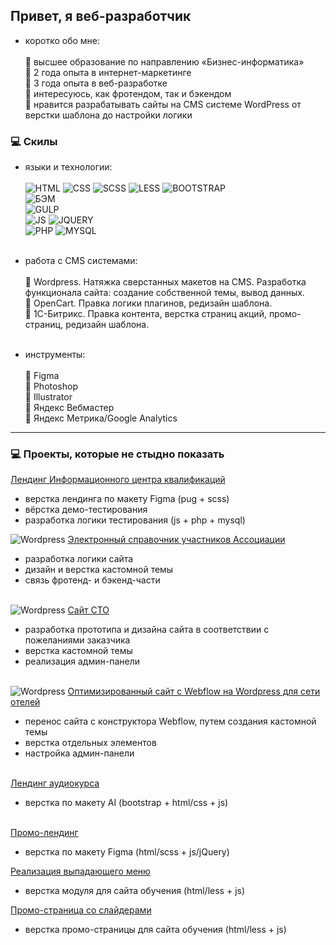 ## Привет, я веб-разработчик

- коротко обо мне:<br><br>
📍 высшее образование по направлению «Бизнес-информатика»<br>
📍 2 года опыта в интернет-маркетинге<br>
📍 3 года опыта в веб-разработке<br>
📍 интересуюсь, как фротендом, так и бэкендом<br>
📍 нравится разрабатывать сайты на CMS системе WordPress от верстки шаблона до настройки логики

### 💻 Скилы

- языки и технологии:<br><br>
![HTML](https://img.shields.io/badge/-html-orange)
![CSS](https://img.shields.io/badge/-css-green)
![SCSS](https://img.shields.io/badge/-scss-blueviolet)
![LESS](https://img.shields.io/badge/-less-blue)
![BOOTSTRAP](https://img.shields.io/badge/-bootstrap-blueviolet)<br>
![БЭМ](https://img.shields.io/badge/-bem-blue)<br>
![GULP](https://img.shields.io/badge/-gulp-red)<br>
![JS](https://img.shields.io/badge/-js-yellow)
![JQUERY](https://img.shields.io/badge/-jquery-blue)<br>
![PHP](https://img.shields.io/badge/-php-blue)
![MYSQL](https://img.shields.io/badge/-mysql-blue)<br><br>

- работа с CMS системами:<br><br>
📍 Wordpress. Натяжка сверстанных макетов на CMS. Разработка функционала сайта: создание собственной темы, вывод данных.<br>
📍 OpenCart. Правка логики плагинов, редизайн шаблона.<br>
📍 1С-Битрикс. Правка контента, верстка страниц акций, промо-страниц, редизайн шаблона.<br><br>

- инструменты:<br><br>
📍 Figma <br>
📍 Photoshop<br>
📍 Illustrator<br>
📍 Яндекс Вебмастер <br>
📍 Яндекс Метрика/Google Analytics

<hr>

### 💻 Проекты, которые не стыдно показать

[Лендинг Информационного центра квалификаций](https://infonok.ru/)
- верстка лендинга по макету Figma (pug + scss)
- вёрстка демо-тестирования
- разработка логики тестирования (js + php + mysql)

![Wordpress](https://img.shields.io/badge/-wordpress-blue) [Электронный справочник участников Ассоциации](https://opsr.ru/)
- разработка логики сайта
- дизайн и верстка кастомной темы
- связь фротенд- и бэкенд-части<br><br>

![Wordpress](https://img.shields.io/badge/-wordpress-blue) [Сайт СТО](https://trans-hub.ru/)
- разработка прототипа и дизайна сайта в соответствии с пожеланиями заказчика
- верстка кастомной темы
- реализация админ-панели<br><br>

![Wordpress](https://img.shields.io/badge/-wordpress-blue) [Оптимизированный сайт с Webflow на Wordpress для сети отелей](https://www.kravtgroup.com/)
- перенос сайта с конструктора Webflow, путем создания кастомной темы
- верстка отдельных элементов
- настройка админ-панели<br><br>

[Лендинг аудиокурса](https://language-efficiency.com/jane_stories/)
- верстка по макету AI (bootstrap + html/css + js)<br><br>

[Промо-лендинг](https://langme.ru/lk/promo/summer-21.php)
- верстка по макету Figma (html/scss + js/jQuery)

[Реализация выпадающего меню](http://s98172cd.beget.tech/test9/)
- верстка модуля для сайта обучения (html/less + js)

[Промо-страница со слайдерами](http://s98172cd.beget.tech/test6/)
- верстка промо-страницы для сайта обучения (html/less + js)
